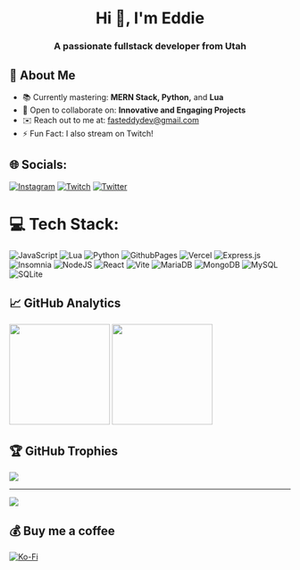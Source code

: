 <h1 align="center">Hi 👋, I'm Eddie</h1>
<h3 align="center">A passionate fullstack developer from Utah</h3>

## 🚀 About Me
- 📚 Currently mastering: **MERN Stack, Python,** and **Lua**
- 🤝 Open to collaborate on: **Innovative and Engaging Projects**
- ✉️ Reach out to me at: [fasteddydev@gmail.com](mailto:fasteddydev@gmail.com)
- ⚡ Fun Fact: I also stream on Twitch!

## 🌐 Socials:
[![Instagram](https://img.shields.io/badge/Instagram-%23E4405F.svg?logo=Instagram&logoColor=white)](https://instagram.com/fasteddyone) [![Twitch](https://img.shields.io/badge/Twitch-%239146FF.svg?logo=Twitch&logoColor=white)](https://twitch.tv/fasteddy1) [![Twitter](https://img.shields.io/badge/Twitter-%231DA1F2.svg?logo=Twitter&logoColor=white)](https://twitter.com/fasteddyone) 

# 💻 Tech Stack:
![JavaScript](https://img.shields.io/badge/javascript-%23323330.svg?style=for-the-badge&logo=javascript&logoColor=%23F7DF1E) ![Lua](https://img.shields.io/badge/lua-%232C2D72.svg?style=for-the-badge&logo=lua&logoColor=white) ![Python](https://img.shields.io/badge/python-3670A0?style=for-the-badge&logo=python&logoColor=ffdd54) ![GithubPages](https://img.shields.io/badge/github%20pages-121013?style=for-the-badge&logo=github&logoColor=white) ![Vercel](https://img.shields.io/badge/vercel-%23000000.svg?style=for-the-badge&logo=vercel&logoColor=white) ![Express.js](https://img.shields.io/badge/express.js-%23404d59.svg?style=for-the-badge&logo=express&logoColor=%2361DAFB) ![Insomnia](https://img.shields.io/badge/Insomnia-black?style=for-the-badge&logo=insomnia&logoColor=5849BE) ![NodeJS](https://img.shields.io/badge/node.js-6DA55F?style=for-the-badge&logo=node.js&logoColor=white) ![React](https://img.shields.io/badge/react-%2320232a.svg?style=for-the-badge&logo=react&logoColor=%2361DAFB) ![Vite](https://img.shields.io/badge/vite-%23646CFF.svg?style=for-the-badge&logo=vite&logoColor=white) ![MariaDB](https://img.shields.io/badge/MariaDB-003545?style=for-the-badge&logo=mariadb&logoColor=white) ![MongoDB](https://img.shields.io/badge/MongoDB-%234ea94b.svg?style=for-the-badge&logo=mongodb&logoColor=white) ![MySQL](https://img.shields.io/badge/mysql-%2300000f.svg?style=for-the-badge&logo=mysql&logoColor=white) ![SQLite](https://img.shields.io/badge/sqlite-%2307405e.svg?style=for-the-badge&logo=sqlite&logoColor=white)
## 📈 GitHub Analytics
<img height="180em" src="https://github-readme-stats-eight-theta.vercel.app/api?username=fasteddyone&show_icons=true&theme=algolia&include_all_commits=true&count_private=true"/>
<img height="180em" src="https://github-readme-stats-eight-theta.vercel.app/api/top-langs/?username=fasteddyone&layout=compact&langs_count=8&theme=algolia"/>

## 🏆 GitHub Trophies
![](https://github-profile-trophy.vercel.app/?username=fasteddyone&theme=dark&no-frame=false&no-bg=true&margin-w=4)

---
[![](https://visitcount.itsvg.in/api?id=fasteddyone&icon=2&color=1)](https://visitcount.itsvg.in)

  ## 💰 Buy me a coffee
  [![Ko-Fi](https://img.shields.io/badge/Ko--fi-F16061?style=for-the-badge&logo=ko-fi&logoColor=white)](https://ko-fi.com/fasteddyone) 
